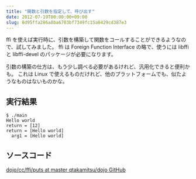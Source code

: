```yaml
---
title: "関数と引数を指定して、呼び出す"
date: 2012-07-19T00:00:00+09:00
slug: 8d95ffa286a8ba6703bf7349fc15a8429cd387e3
---
```

ffi を使えば実行時に、引数を構築して関数をコールすることができるようなので、試してみました。
ffi は Foreign Function Interface の略で、使うには libffi と libffi-devel のパッケージが必要になります。


引数の構築の仕方は、もう少し調べる必要があるけれど、汎用化できると便利かも。
これは Linux で使えるものだけれど、他のプラットフォームでも、似たようなものはないものかな。


## 実行結果

```
$ ./main
Hello world
return = [12]
return = [Hello world]
  arg1 = [Hello world]
```

## ソースコード

[dojo/cc/ffi/puts at master  qtakamitsu/dojo  GitHub](https://github.com/qtakamitsu/dojo/tree/master/cc/ffi/puts "dojo/cc/ffi/puts at master  qtakamitsu/dojo  GitHub")




